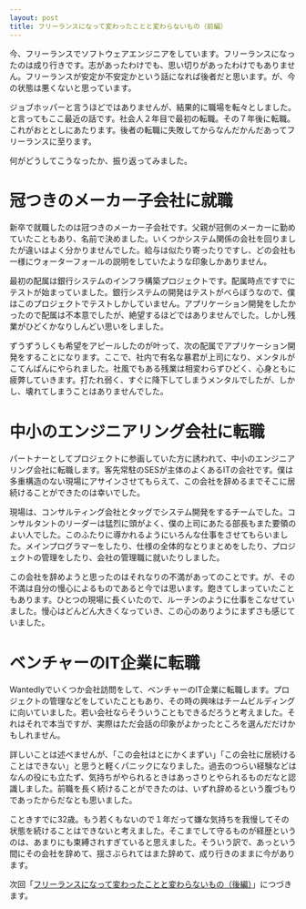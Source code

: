 ```yaml
---
layout: post
title: フリーランスになって変わったことと変わらないもの（前編）
---
```


今、フリーランスでソフトウェアエンジニアをしています。フリーランスになったのは成り行きです。志があったわけでも、思い切りがあったわけでもありません。フリーランスが安定か不安定かという話になれば後者だと思います。が、今の状態は悪くないと思っています。

ジョブホッパーと言うほどではありませんが、結果的に職場を転々としました。と言ってもここ最近の話です。社会人２年目で最初の転職。その７年後に転職。これがおととしにあたります。後者の転職に失敗してからなんだかんだあってフリーランスに至ります。

何がどうしてこうなったか、振り返ってみました。

# 冠つきのメーカー子会社に就職

新卒で就職したのは冠つきのメーカー子会社です。父親が冠側のメーカーに勤めていたこともあり、名前で決めました。いくつかシステム関係の会社を回りましたが違いはよく分かりませんでした。給与は似たり寄ったりですし、どの会社も一様にウォーターフォールの説明をしていたような印象しかありません。

最初の配属は銀行システムのインフラ構築プロジェクトです。配属時点ですでにテストが始まっていました。銀行システムの開発はテストがべらぼうなので、僕はこのプロジェクトでテストしかしていません。アプリケーション開発をしたかったので配属は不本意でしたが、絶望するほどではありませんでした。しかし残業がひどくかなりしんどい思いをしました。

ずうずうしくも希望をアピールしたのが叶って、次の配属でアプリケーション開発をすることになります。ここで、社内で有名な暴君が上司になり、メンタルがこてんぱんにやられました。社風でもある残業は相変わらずひどく、心身ともに疲弊していきます。打たれ弱く、すぐに降下してしまうメンタルでしたが、しかし、壊れてしまうことはありませんでした。

# 中小のエンジニアリング会社に転職

パートナーとしてプロジェクトに参画していた方に誘われて、中小のエンジニアリング会社に転職します。客先常駐のSESが主体のよくあるITの会社です。僕は多重構造のない現場にアサインさせてもらえて、この会社を辞めるまでそこに居続けることができたのは幸いでした。

現場は、コンサルティング会社とタッグでシステム開発をするチームでした。コンサルタントのリーダーは猛烈に頭がよく、僕の上司にあたる部長もまた要領のよい人でした。このふたりに導かれるようにいろんな仕事をさせてもらいました。メインプログラマーをしたり、仕様の全体的なとりまとめをしたり、プロジェクトの管理をしたり、会社の管理職に就いたりしました。

この会社を辞めようと思ったのはそれなりの不満があってのことです。が、その不満は自分の慢心によるものであると今では思います。飽きてしまっていたこともあります。ひとつの現場に長くいたので、ルーチンのように仕事をこなせていました。慢心はどんどん大きくなっていき、この心のありようにまずさも感じていました。

# ベンチャーのIT企業に転職

Wantedlyでいくつか会社訪問をして、ベンチャーのIT企業に転職します。プロジェクトの管理などをしていたこともあり、その時の興味はチームビルディングに向いていました。若い会社ならそういうこともできるだろうと考えました。それはそれで本当ですが、実際はただ会話の印象がよかったところを選んだだけかもしれません。

詳しいことは述べませんが、「この会社はとにかくまずい」「この会社に居続けることはできない」と思うと軽くパニックになりました。過去のつらい経験などはなんの役にも立たず、気持ちがやられるときはあっさりとやられるものだなと認識しました。前職を長く続けることができたのは、いずれ辞めるという腹づもりであったからだなとも思いました。

こときすでに32歳。もう若くもないので１年だって嫌な気持ちを我慢してその状態を続けることはできないと考えました。そこまでして守るものが経歴というのは、あまりにも束縛されすぎていると思えました。そういう訳で、あっという間にその会社を辞めて、揺さぶられてはまた辞めて、成り行きのままに今があります。

次回「[フリーランスになって変わったことと変わらないもの（後編）](./what-has-changed-what-does-not-change-2)」につづきます。
